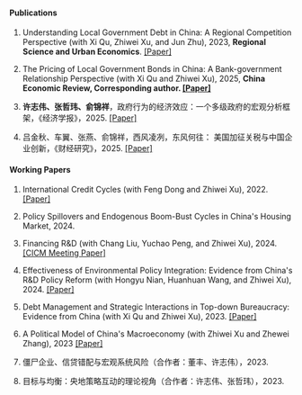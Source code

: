 
#### Publications

  1. Understanding Local Government Debt in China: A Regional Competition Perspective (with Xi Qu, Zhiwei Xu, and Jun Zhu), 2023, <strong><strong>Regional Science and Urban Economics</strong></strong>. [[Paper]](https://www.sciencedirect.com/science/article/pii/S0166046222000977)

  2. The Pricing of Local Government Bonds in China: A Bank-government Relationship Perspective (with Xi Qu and Zhiwei Xu), 2025, <strong><strong>China Economic Review<strong><strong>, Corresponding author. [[Paper]](https://www.sciencedirect.com/science/article/pii/S1043951X25000987)



  4. 许志伟、张哲玮、</strong></strong>俞锦祥</strong></strong>，政府行为的经济效应：一个多级政府的宏观分析框架，《经济学报》，2025. [[Paper]](https://kns.cnki.net/kcms2/article/abstract?v=OsVNzKNazbTYQNmquKmgXONJGlkDGdpYnPqYg7e58L3H2t7gZQxNCXq5ZRvxSzIwuSOzxzT72ItbvQf4COrGopMy3Z7hcVL8eQgDWfuPsu-q_TGHuUDJkB_BEu94ewA16hbz9nT2Tq38zWslN8qZ0T5cmkxjuZYZ75dHEeLO-co5D79kFqCdSQ==&uniplatform=NZKPT&language=CHS)

  5. 吕金秋、车翼、张燕、</strong></strong>俞锦祥</strong></strong>，西风凌冽，东风何往： 美国加征关税与中国企业创新，《财经研究》，2025. [[Paper]](https://kns.cnki.net/kcms2/article/abstract?v=OsVNzKNazbRw-NA9f9lia6Ss2UHYZ2QAonSs_iSzrbnbCNE85fVxBn5YP-PazM2LHNk2-RlOySLIDkB_M0PcCBHcGDZwkpLlJN_KdZLWS8w00J7xMVz7OSvvzw0v2VyfN5wF3KzZsF_BCoM6BiIgLMsSgOrHWfDa&uniplatform=NZKPT)

#### Working Papers

  1. International Credit Cycles (with Feng Dong and Zhiwei Xu), 2022. [[Paper]](https://papers.ssrn.com/sol3/papers.cfm?abstract_id=4451063)

  2. Policy Spillovers and Endogenous Boom-Bust Cycles in China's Housing Market, 2024.

  3. Financing R&D (with Chang Liu, Yuchao Peng, and Zhiwei Xu), 2024. [[CICM Meeting Paper]](https://cicm.econ.cuhk.edu.hk/wp-content/uploads/2024/06/I-New-Issues-and-New-Methodologies_Financing-RD.pdf) 

  4. Effectiveness of Environmental Policy Integration: Evidence from China's R&D Policy Reform (with Hongyu Nian, Huanhuan Wang, and Zhiwei Xu), 2024. [[Paper]](https://papers.ssrn.com/sol3/papers.cfm?abstract_id=4974208)

  5. Debt Management and Strategic Interactions in Top-down Bureaucracy: Evidence from China (with Xi Qu and  Zhiwei Xu), 2023. [[Paper]](https://papers.ssrn.com/sol3/papers.cfm?abstract_id=4622310)

  6. A Political Model of China's Macroeconomy (with Zhiwei Xu and Zhewei Zhang), 2023 [[Paper]](https://papers.ssrn.com/sol3/papers.cfm?abstract_id=5328567)

  7. 僵尸企业、信贷错配与宏观系统风险（合作者：董丰、许志伟），2023.
  
  8. 目标与均衡：央地策略互动的理论视角（合作者：许志伟、张哲玮），2023.



